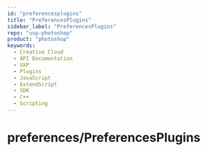 ```yaml
---
id: "preferencesplugins"
title: "PreferencesPlugins"
sidebar_label: "PreferencesPlugins"
repo: "uxp-photoshop"
product: "photoshop"
keywords:
  - Creative Cloud
  - API Documentation
  - UXP
  - Plugins
  - JavaScript
  - ExtendScript
  - SDK
  - C++
  - Scripting
---
```


# preferences/PreferencesPlugins
